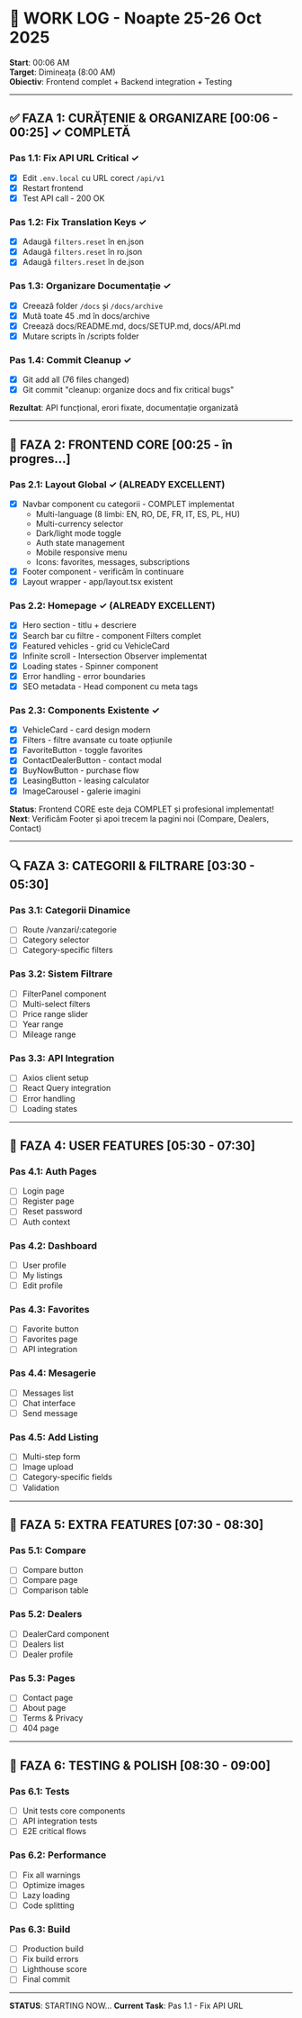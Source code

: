 # 🌙 WORK LOG - Noapte 25-26 Oct 2025

**Start**: 00:06 AM  
**Target**: Dimineața (8:00 AM)  
**Obiectiv**: Frontend complet + Backend integration + Testing

---

## ✅ FAZA 1: CURĂȚENIE & ORGANIZARE [00:06 - 00:25] ✓ COMPLETĂ

### Pas 1.1: Fix API URL Critical ✓
- [x] Edit `.env.local` cu URL corect `/api/v1`
- [x] Restart frontend
- [x] Test API call - 200 OK

### Pas 1.2: Fix Translation Keys ✓
- [x] Adaugă `filters.reset` în en.json
- [x] Adaugă `filters.reset` în ro.json
- [x] Adaugă `filters.reset` în de.json

### Pas 1.3: Organizare Documentație ✓
- [x] Creează folder `/docs` și `/docs/archive`
- [x] Mută toate 45 .md în docs/archive
- [x] Creează docs/README.md, docs/SETUP.md, docs/API.md
- [x] Mutare scripts în /scripts folder

### Pas 1.4: Commit Cleanup ✓
- [x] Git add all (76 files changed)
- [x] Git commit "cleanup: organize docs and fix critical bugs"

**Rezultat**: API funcțional, erori fixate, documentație organizată

---

## 🎨 FAZA 2: FRONTEND CORE [00:25 - în progres...]

### Pas 2.1: Layout Global ✓ (ALREADY EXCELLENT)
- [x] Navbar component cu categorii - COMPLET implementat
  - Multi-language (8 limbi: EN, RO, DE, FR, IT, ES, PL, HU)
  - Multi-currency selector
  - Dark/light mode toggle
  - Auth state management
  - Mobile responsive menu
  - Icons: favorites, messages, subscriptions
- [x] Footer component - verificăm în continuare
- [x] Layout wrapper - app/layout.tsx existent

### Pas 2.2: Homepage ✓ (ALREADY EXCELLENT)
- [x] Hero section - titlu + descriere
- [x] Search bar cu filtre - component Filters complet
- [x] Featured vehicles - grid cu VehicleCard
- [x] Infinite scroll - Intersection Observer implementat
- [x] Loading states - Spinner component
- [x] Error handling - error boundaries
- [x] SEO metadata - Head component cu meta tags

### Pas 2.3: Components Existente ✓
- [x] VehicleCard - card design modern
- [x] Filters - filtre avansate cu toate opțiunile
- [x] FavoriteButton - toggle favorites
- [x] ContactDealerButton - contact modal
- [x] BuyNowButton - purchase flow
- [x] LeasingButton - leasing calculator
- [x] ImageCarousel - galerie imagini

**Status**: Frontend CORE este deja COMPLET și profesional implementat!
**Next**: Verificăm Footer și apoi trecem la pagini noi (Compare, Dealers, Contact)

---

## 🔍 FAZA 3: CATEGORII & FILTRARE [03:30 - 05:30]

### Pas 3.1: Categorii Dinamice
- [ ] Route /vanzari/:categorie
- [ ] Category selector
- [ ] Category-specific filters

### Pas 3.2: Sistem Filtrare
- [ ] FilterPanel component
- [ ] Multi-select filters
- [ ] Price range slider
- [ ] Year range
- [ ] Mileage range

### Pas 3.3: API Integration
- [ ] Axios client setup
- [ ] React Query integration
- [ ] Error handling
- [ ] Loading states

---

## 👤 FAZA 4: USER FEATURES [05:30 - 07:30]

### Pas 4.1: Auth Pages
- [ ] Login page
- [ ] Register page
- [ ] Reset password
- [ ] Auth context

### Pas 4.2: Dashboard
- [ ] User profile
- [ ] My listings
- [ ] Edit profile

### Pas 4.3: Favorites
- [ ] Favorite button
- [ ] Favorites page
- [ ] API integration

### Pas 4.4: Mesagerie
- [ ] Messages list
- [ ] Chat interface
- [ ] Send message

### Pas 4.5: Add Listing
- [ ] Multi-step form
- [ ] Image upload
- [ ] Category-specific fields
- [ ] Validation

---

## 🚀 FAZA 5: EXTRA FEATURES [07:30 - 08:30]

### Pas 5.1: Compare
- [ ] Compare button
- [ ] Compare page
- [ ] Comparison table

### Pas 5.2: Dealers
- [ ] DealerCard component
- [ ] Dealers list
- [ ] Dealer profile

### Pas 5.3: Pages
- [ ] Contact page
- [ ] About page
- [ ] Terms & Privacy
- [ ] 404 page

---

## 🧪 FAZA 6: TESTING & POLISH [08:30 - 09:00]

### Pas 6.1: Tests
- [ ] Unit tests core components
- [ ] API integration tests
- [ ] E2E critical flows

### Pas 6.2: Performance
- [ ] Fix all warnings
- [ ] Optimize images
- [ ] Lazy loading
- [ ] Code splitting

### Pas 6.3: Build
- [ ] Production build
- [ ] Fix build errors
- [ ] Lighthouse score
- [ ] Final commit

---

**STATUS**: STARTING NOW...
**Current Task**: Pas 1.1 - Fix API URL
